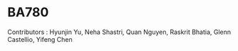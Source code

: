 # BA780
Contributors : Hyunjin Yu, Neha Shastri, Quan Nguyen, Raskrit Bhatia, Glenn Castellio, Yifeng Chen
